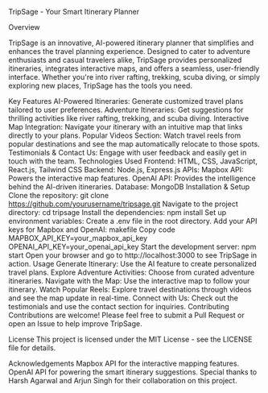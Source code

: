 TripSage - Your Smart Itinerary Planner

Overview

TripSage is an innovative, AI-powered itinerary planner that simplifies and enhances the travel planning experience. Designed to cater to adventure enthusiasts and casual travelers alike, TripSage provides personalized itineraries, integrates interactive maps, and offers a seamless, user-friendly interface. Whether you're into river rafting, trekking, scuba diving, or simply exploring new places, TripSage has the tools you need.

Key Features
AI-Powered Itineraries: Generate customized travel plans tailored to user preferences.
Adventure Itineraries: Get suggestions for thrilling activities like river rafting, trekking, and scuba diving.
Interactive Map Integration: Navigate your itinerary with an intuitive map that links directly to your plans.
Popular Videos Section: Watch travel reels from popular destinations and see the map automatically relocate to those spots.
Testimonials & Contact Us: Engage with user feedback and easily get in touch with the team.
Technologies Used
Frontend: HTML, CSS, JavaScript, React.js, Tailwind CSS
Backend: Node.js, Express.js
APIs:
Mapbox API: Powers the interactive map features.
OpenAI API: Provides the intelligence behind the AI-driven itineraries.
Database: MongoDB
Installation & Setup
Clone the repository:
git clone https://github.com/yourusername/tripsage.git
Navigate to the project directory:
cd tripsage
Install the dependencies:
npm install
Set up environment variables:
Create a .env file in the root directory.
Add your API keys for Mapbox and OpenAI:
makefile
Copy code
MAPBOX_API_KEY=your_mapbox_api_key
OPENAI_API_KEY=your_openai_api_key
Start the development server:
npm start
Open your browser and go to http://localhost:3000 to see TripSage in action.
Usage
Generate Itinerary: Use the AI feature to create personalized travel plans.
Explore Adventure Activities: Choose from curated adventure itineraries.
Navigate with the Map: Use the interactive map to follow your itinerary.
Watch Popular Reels: Explore travel destinations through videos and see the map update in real-time.
Connect with Us: Check out the testimonials and use the contact section for inquiries.
Contributing
Contributions are welcome! Please feel free to submit a Pull Request or open an Issue to help improve TripSage.

License
This project is licensed under the MIT License - see the LICENSE file for details.

Acknowledgements
Mapbox API for the interactive mapping features.
OpenAI API for powering the smart itinerary suggestions.
Special thanks to Harsh Agarwal and Arjun Singh for their collaboration on this project.
